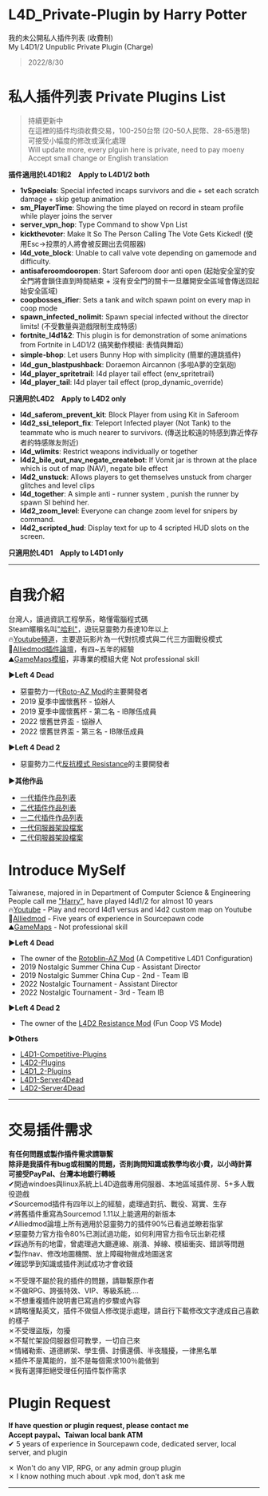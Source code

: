 # L4D_Private-Plugin by Harry Potter
我的未公開私人插件列表 (收費制)<br/>
My L4D1/2 Unpublic Private Plugin (Charge) 
> 2022/8/30

# 私人插件列表 Private Plugins List
>持續更新中<br/>
在這裡的插件均須收費交易，100-250台幣 (20-50人民幣、28-65港幣)<br/>
可接受小幅度的修改或漢化處理<br/>
Will update more, every plguin here is private, need to pay moeny<br/>
Accept small change or English translation<br/>

**插件適用於L4D1和2　Apply to L4D1/2 both**
  * <b>1vSpecials</b>: Special infected incaps survivors and die + set each scratch damage + skip getup animation
  * <b>sm_PlayerTime</b>: Showing the time played on record in steam profile while player joins the server
  * <b>server_vpn_hop</b>: Type Command to show Vpn List
  * <b>kickthevoter</b>: Make It So The Person Calling The Vote Gets Kicked! (使用Esc->投票的人將會被反踢出去伺服器)
  * <b>l4d_vote_block</b>: Unable to call valve vote depending on gamemode and difficulty.
  * <b>antisaferoomdooropen</b>: Start Saferoom door anti open (起始安全室的安全門將會鎖住直到時間結束 + 沒有安全門的關卡一旦離開安全區域會傳送回起始安全區域)
  * <b>coopbosses_ifier</b>: Sets a tank and witch spawn point on every map in coop mode
  * <b>spawn_infected_nolimit</b>: Spawn special infected without the director limits! (不受數量與遊戲限制生成特感)
  * <b>fortnite_l4d1&2</b>: This plugin is for demonstration of some animations from Fortnite in L4D1/2 (搞笑動作模組: 表情與舞蹈)
  * <b>simple-bhop</b>: Let users Bunny Hop with simplicity (簡單的連跳插件)
  * <b>l4d_gun_blastpushback</b>: Doraemon Aircannon (多啦A夢的空氣砲)
  * <b>l4d_player_spritetrail</b>: l4d player tail effect (env_spritetrail)
  * <b>l4d_player_tail</b>: l4d player tail effect (prop_dynamic_override)

**只適用於L4D2　Apply to L4D2 only**
  * <b>l4d_saferom_prevent_kit</b>: Block Player from using Kit in Saferoom
  * <b>l4d2_ssi_teleport_fix</b>: Teleport Infected player (Not Tank) to the teammate who is much nearer to survivors. (傳送比較遠的特感到靠近倖存者的特感隊友附近)
  * <b>l4d_wlimits</b>: Restrict weapons individually or together
  * <b>l4d2_bile_out_nav_negate_createbot</b>: If Vomit jar is thrown at the place which is out of map (NAV), negate bile effect
  * <b>l4d2_unstuck</b>: Allows players to get themselves unstuck from charger glitches and level clips
  * <b>l4d_together</b>: A simple anti - runner system , punish the runner by spawn SI behind her.
  * <b>l4d2_zoom_level</b>: Everyone can change zoom level for snipers by command.
  * <b>l4d2_scripted_hud</b>: Display text for up to 4 scripted HUD slots on the screen.

**只適用於L4D1　Apply to L4D1 only**
- - - -
# 自我介紹
台灣人，讀過資訊工程學系，略懂電腦程式碼<br/>
Steam暱稱名叫["哈利"](https://steamcommunity.com/profiles/76561198026784913)，遊玩惡靈勢力長達10年以上<br/>
🔥[Youtube頻道](https://www.youtube.com/c/HarryPotterxToy)，主要遊玩影片為一代對抗模式與二代三方圖戰役模式 <br/>
📜[Alliedmod插件論壇](https://forums.alliedmods.net/member.php?u=281812)，有四~五年的經驗<br/>
⛰️[GameMaps模組](https://www.gamemaps.com/profile/194420)，非專業的模組大佬 Not professional skill

**▶Left 4 Dead**
* 惡靈勢力一代[Roto-AZ Mod](https://github.com/fbef0102/Rotoblin-AZMod)的主要開發者
* 2019 夏季中國懷舊杯 - 協辦人
* 2019 夏季中國懷舊杯 - 第二名 - IB隊伍成員
* 2022 懷舊世界盃 - 協辦人
* 2022 懷舊世界盃 - 第三名 - IB隊伍成員

**▶Left 4 Dead 2**
* 惡靈勢力二代[反抗模式 Resistance](https://steamcommunity.com/groups/left4dead2_resistance)的主要開發者

**▶其他作品**
* [一代插件作品列表](https://github.com/fbef0102/L4D1-Competitive-Plugins)
* [二代插件作品列表](https://github.com/fbef0102/L4D2-Plugins)
* [一二代插件作品列表](https://github.com/fbef0102/L4D1_2-Plugins)
* [一代伺服器架設檔案](https://github.com/fbef0102/L4D1-Server4Dead)
* [二代伺服器架設檔案](https://github.com/fbef0102/L4D2-Server4Dead)

# Introduce MySelf
Taiwanese, majored in in Department of Computer Science & Engineering<br/>
People call me ["Harry"](https://steamcommunity.com/profiles/76561198026784913), have played l4d1/2 for almost 10 years <br/>
🔥[Youtube](https://www.youtube.com/c/HarryPotterxToy) - Play and record l4d1 versus and l4d2 custom map on Youtube <br/>
📜[Alliedmod](https://forums.alliedmods.net/member.php?u=281812) - Five years of experience in Sourcepawn code <br/>
⛰️[GameMaps](https://www.gamemaps.com/profile/194420) - Not professional skill

**▶Left 4 Dead**
* The owner of the [Rotoblin-AZ Mod](https://github.com/fbef0102/Rotoblin-AZMod) (A Competitive L4D1 Configuration)
* 2019 Nostalgic Summer China Cup - Assistant Director
* 2019 Nostalgic Summer China Cup - 2nd - Team IB
* 2022 Nostalgic Tournament - Assistant Director
* 2022 Nostalgic Tournament - 3rd - Team IB

**▶Left 4 Dead 2**
* The owner of the [L4D2 Resistance Mod](https://steamcommunity.com/groups/left4dead2_resistance) (Fun Coop VS Mode)

**▶Others**
* [L4D1-Competitive-Plugins](https://github.com/fbef0102/L4D1-Competitive-Plugins)
* [L4D2-Plugins](https://github.com/fbef0102/L4D2-Plugins)
* [L4D1_2-Plugins](https://github.com/fbef0102/L4D1_2-Plugins)
* [L4D1-Server4Dead](https://github.com/fbef0102/L4D1-Server4Dead)
* [L4D2-Server4Dead](https://github.com/fbef0102/L4D2-Server4Dead)
- - - -
# 交易插件需求
**有任何問題或製作插件需求請聯繫**<br/>
**除非是我插件有bug或相關的問題，否則詢問知識或教學均收小費，以小時計算**<br/>
**可接受PayPal、台灣本地銀行轉帳**<br/>
✔開過windoes與linux系統上L4D遊戲專用伺服器、本地區域插件房、5+多人戰役遊戲 <br/>
✔Sourcemod插件有四年以上的經驗，處理過對抗、戰役、寫實、生存<br/>
✔將舊插件重寫為Sourcemod 1.11以上能適用的新版本<br/>
✔Alliedmod論壇上所有適用於惡靈勢力的插件90%已看過並瞭若指掌<br/>
✔惡靈勢力官方指令80%已測試過功能，如何利用官方指令玩出新花樣<br/>
✔踩過所有的地雷，曾處理過大廳連線、崩潰、掉線、模組衝突、錯誤等問題<br/>
✔製作nav、修改地圖機關、放上障礙物做成地圖迷宮<br/>
✔確認學到知識或插件測試成功才會收錢<br/>

✗不受理不屬於我的插件的問題，請聯繫原作者<br/>
✗不做RPG、誇張特效、VIP、等級系統....<br/>
✗不想重複插件說明書已寫過的步驟或內容<br/>
✗請略懂點英文，插件不做個人修改提示處理，請自行下載修改文字達成自己喜歡的樣子<br/>
✗不受理盜版，勿擾<br/>
✗不幫忙架設伺服器但可教學，一切自己來<br/>
✗情緒勒索、道德綁架、學生價、討價還價、半夜騷擾，一律黑名單<br/>
✗插件不是萬能的，並不是每個需求100％能做到<br/>
✗我有選擇拒絕受理任何插件製作需求<br/>

# Plugin Request
**If have question or plugin request, please contact me**<br/>
**Accept paypal、Taiwan local bank ATM**<br/>
✔ 5 years of experience in Sourcepawn code, dedicated server, local server, and plugin<br/>

✗ Won't do any VIP, RPG, or any admin group plugin<br/>
✗ I know nothing much about .vpk mod, don't ask me
- - - -